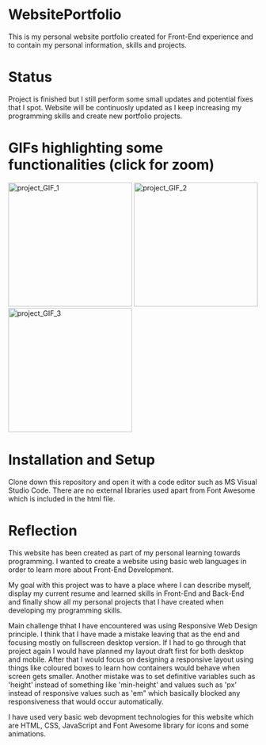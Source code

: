 # WebsitePortfolio
This is my personal website portfolio created for Front-End experience and to contain my personal information, skills and projects.

# Status
Project is finished but I still perform some small updates and potential fixes that I spot.
Website will be continuosly updated as I keep increasing my programming skills and create new portfolio projects.

# GIFs highlighting some functionalities (click for zoom)
<img src="https://github.com/szymanskidawid/WebsitePortfolio/assets/17786383/ff24aed4-f89b-4b95-a0c7-6536b26e3578" alt="project_GIF_1" width="250">
<img src="https://github.com/szymanskidawid/WebsitePortfolio/assets/17786383/0006c3d9-f817-443e-a71b-3dc76e57b0af" alt="project_GIF_2" width="250">
<img src="https://github.com/szymanskidawid/WebsitePortfolio/assets/17786383/af07ba8e-6407-4547-bee4-461764af2278" alt="project_GIF_3" width="250">

# Installation and Setup
Clone down this repository and open it with a code editor such as MS Visual Studio Code.
There are no external libraries used apart from Font Awesome which is included in the html file.


# Reflection

This website has been created as part of my personal learning towards programming. I wanted to create a website using basic web languages in order to learn more about Front-End Development.

My goal with this project was to have a place where I can describe myself, display my current resume and learned skills in Front-End and Back-End and finally show all my personal projects that I have created when developing my programming skills.

Main challenge thhat I have encountered was using Responsive Web Design principle. I think that I have made a mistake leaving that as the end and focusing mostly on fullscreen desktop version. If I had to go through that project again I would have planned my layout draft first for both desktop and mobile. After that I would focus on designing a responsive layout using things like coloured boxes to learn how containers would behave when screen gets smaller. Another mistake was to set definitive variables such as 'height' instead of something like 'min-height' and values such as 'px' instead of responsive values such as 'em" which basically blocked any responsiveness that would occur automatically.   

I have used very basic web devopment technologies for this website which are HTML, CSS, JavaScript and Font Awesome library for icons and some animations.
